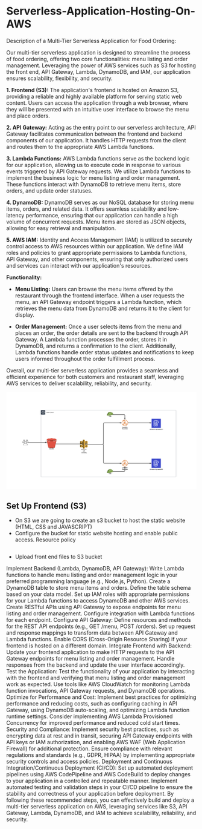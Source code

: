 # Serverless-Application-Hosting-On-AWS
Description of a Multi-Tier Serverless Application for Food Ordering:

Our multi-tier serverless application is designed to streamline the process of food ordering, offering two core functionalities: menu listing and order management. Leveraging the power of AWS services such as S3 for hosting the front end, API Gateway, Lambda, DynamoDB, and IAM, our application ensures scalability, flexibility, and security.

**1. Frontend (S3):** The application's frontend is hosted on Amazon S3, providing a reliable and highly available platform for serving static web content. Users can access the application through a web browser, where they will be presented with an intuitive user interface to browse the menu and place orders.

**2. API Gateway:** Acting as the entry point to our serverless architecture, API Gateway facilitates communication between the frontend and backend components of our application. It handles HTTP requests from the client and routes them to the appropriate AWS Lambda functions.

**3. Lambda Functions:** AWS Lambda functions serve as the backend logic for our application, allowing us to execute code in response to various events triggered by API Gateway requests. We utilize Lambda functions to implement the business logic for menu listing and order management. These functions interact with DynamoDB to retrieve menu items, store orders, and update order statuses.

**4. DynamoDB:** DynamoDB serves as our NoSQL database for storing menu items, orders, and related data. It offers seamless scalability and low-latency performance, ensuring that our application can handle a high volume of concurrent requests. Menu items are stored as JSON objects, allowing for easy retrieval and manipulation.

**5. AWS IAM:** Identity and Access Management (IAM) is utilized to securely control access to AWS resources within our application. We define IAM roles and policies to grant appropriate permissions to Lambda functions, API Gateway, and other components, ensuring that only authorized users and services can interact with our application's resources.

**Functionality:**

- **Menu Listing:** Users can browse the menu items offered by the restaurant through the frontend interface. When a user requests the menu, an API Gateway endpoint triggers a Lambda function, which retrieves the menu data from DynamoDB and returns it to the client for display.

- **Order Management:** Once a user selects items from the menu and places an order, the order details are sent to the backend through API Gateway. A Lambda function processes the order, stores it in DynamoDB, and returns a confirmation to the client. Additionally, Lambda functions handle order status updates and notifications to keep users informed throughout the order fulfillment process.

Overall, our multi-tier serverless application provides a seamless and efficient experience for both customers and restaurant staff, leveraging AWS services to deliver scalability, reliability, and security.

![Multi-tier-Architecture](image.png)

## Set Up Frontend (S3)
- On S3 we are going to create an s3 bucket to host the static website (HTML, CSS and JAVASCRIPT)
- Configure the bucket for static website hosting and enable public access. 
Resource policy 
```

```
- Upload front end files to S3 bucket 

Implement Backend (Lambda, DynamoDB, API Gateway):
Write Lambda functions to handle menu listing and order management logic in your preferred programming language (e.g., Node.js, Python).
Create a DynamoDB table to store menu items and orders. Define the table schema based on your data model.
Set up IAM roles with appropriate permissions for your Lambda functions to access DynamoDB and other AWS services.
Create RESTful APIs using API Gateway to expose endpoints for menu listing and order management. Configure integration with Lambda functions for each endpoint.
Configure API Gateway:
Define resources and methods for the REST API endpoints (e.g., GET /menu, POST /orders).
Set up request and response mappings to transform data between API Gateway and Lambda functions.
Enable CORS (Cross-Origin Resource Sharing) if your frontend is hosted on a different domain.
Integrate Frontend with Backend:
Update your frontend application to make HTTP requests to the API Gateway endpoints for menu listing and order management.
Handle responses from the backend and update the user interface accordingly.
Test the Application:
Test the functionality of your application by interacting with the frontend and verifying that menu listing and order management work as expected.
Use tools like AWS CloudWatch for monitoring Lambda function invocations, API Gateway requests, and DynamoDB operations.
Optimize for Performance and Cost:
Implement best practices for optimizing performance and reducing costs, such as configuring caching in API Gateway, using DynamoDB auto-scaling, and optimizing Lambda function runtime settings.
Consider implementing AWS Lambda Provisioned Concurrency for improved performance and reduced cold start times.
Security and Compliance:
Implement security best practices, such as encrypting data at rest and in transit, securing API Gateway endpoints with API keys or IAM authorization, and enabling AWS WAF (Web Application Firewall) for additional protection.
Ensure compliance with relevant regulations and standards (e.g., GDPR, HIPAA) by implementing appropriate security controls and access policies.
Deployment and Continuous Integration/Continuous Deployment (CI/CD):
Set up automated deployment pipelines using AWS CodePipeline and AWS CodeBuild to deploy changes to your application in a controlled and repeatable manner.
Implement automated testing and validation steps in your CI/CD pipeline to ensure the stability and correctness of your application before deployment.
By following these recommended steps, you can effectively build and deploy a multi-tier serverless application on AWS, leveraging services like S3, API Gateway, Lambda, DynamoDB, and IAM to achieve scalability, reliability, and security.